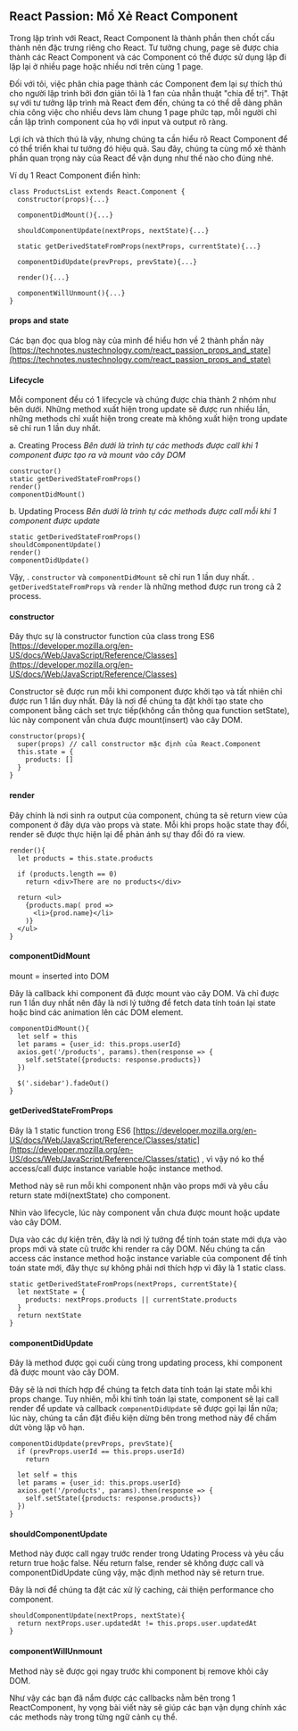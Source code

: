 
## React Passion: Mổ Xẻ React Component

 Trong lập trình với React, React Component là thành phần then chốt cấu thành nên đặc trưng riêng cho React. Tư tưởng chung, page sẽ được chia thành các React Component và các Component có thể được sử dụng lặp đi lặp lại ở nhiều page hoặc nhiều nơi trên cùng 1 page.

 Đối với tôi, việc phân chia page thành các Component đem lại sự thích thú cho người lập trình bởi đơn giản tôi là 1 fan của nhẫn thuật "chia để trị". Thật sự với tư tưởng lập trình mà React đem đến, chúng ta có thể dễ dàng phân chia công việc cho nhiều devs làm chung 1 page phức tạp, mỗi người chỉ cần lập trình component của họ với input và output rõ ràng.

 Lợi ích và thích thú là vậy, nhưng chúng ta cần hiểu rõ React Component để có thể triển khai tư tưởng đó hiệu quả. Sau đây, chúng ta cùng mổ xẻ thành phần quan trọng này của React để vận dụng như thế nào cho đúng nhé.

Ví dụ 1 React Component điển hình:
```
class ProductsList extends React.Component {
  constructor(props){...}

  componentDidMount(){...}

  shouldComponentUpdate(nextProps, nextState){...}

  static getDerivedStateFromProps(nextProps, currentState){...}

  componentDidUpdate(prevProps, prevState){...}

  render(){...}

  componentWillUnmount(){...}
}
```
#### props and state
  Các bạn đọc qua blog này của mình để hiểu hơn về 2 thành phần này [https://technotes.nustechnology.com/react_passion_props_and_state](https://technotes.nustechnology.com/react_passion_props_and_state)

#### Lifecycle
Mỗi component đều có 1 lifecycle và chúng được chia thành 2 nhóm như bên dưới. Những method xuất hiện trong update sẽ được run nhiều lần, những methods chỉ xuất hiện trong create mà không xuất hiện trong update sẽ chỉ run 1 lần duy nhất.

a. Creating Process
*Bên dưới là trình tự các methods được call khi 1 component được tạo ra và mount vào cây DOM*
```
constructor()
static getDerivedStateFromProps()
render()
componentDidMount()
```

b. Updating Process
*Bên dưới là trình tự các methods được call mỗi khi 1 component được update*
```
static getDerivedStateFromProps()
shouldComponentUpdate()
render()
componentDidUpdate()
```
Vậy,
.  `constructor` và `componentDidMount` sẽ chỉ run 1 lần duy nhất.
. `getDerivedStateFromProps`  và `render` là những method được run trong cả 2 process.

#### constructor
Đây thực sự là constructor function của class trong ES6 [https://developer.mozilla.org/en-US/docs/Web/JavaScript/Reference/Classes](https://developer.mozilla.org/en-US/docs/Web/JavaScript/Reference/Classes)

Constructor sẽ được run mỗi khi component được khởi tạo và tất nhiên chỉ được run 1 lần duy nhất. Đây là nơi để chúng ta đặt khởi tạo state cho component bằng cách set trực tiếp(không cần thông qua function setState), lúc này component vẫn chưa được mount(insert) vào cây DOM.
```
constructor(props){
  super(props) // call constructor mặc định của React.Component
  this.state = {
    products: []
  }
}
```

#### render
Đây chính là nơi sinh ra output của component, chúng ta sẽ return view của component ở đây dựa vào props và state. Mỗi khi props hoặc state thay đổi, render sẽ được thực hiện lại để phản ánh sự thay đổi đó ra view.

```
render(){
  let products = this.state.products

  if (products.length == 0)
    return <div>There are no products</div>

  return <ul>
    {products.map( prod =>
      <li>{prod.name}</li>
    )}
  </ul>
}
```

#### componentDidMount
mount = inserted into DOM

Đây là callback khi component đã được mount vào cây DOM. Và chỉ được run 1 lần duy nhất nên đây là nơi lý tưởng để fetch data tính toán lại state hoặc bind các animation lên các DOM element.

```
componentDidMount(){
  let self = this
  let params = {user_id: this.props.userId}
  axios.get('/products', params).then(response => {
    self.setState({products: response.products})
  })

  $('.sidebar').fadeOut()
}
```

#### getDerivedStateFromProps
Đây là 1 static function trong ES6 [https://developer.mozilla.org/en-US/docs/Web/JavaScript/Reference/Classes/static](https://developer.mozilla.org/en-US/docs/Web/JavaScript/Reference/Classes/static) , vì vậy nó ko thể access/call được instance variable hoặc instance method.

Method này sẽ run mỗi khi component nhận vào props mới và yêu cầu return state mới(nextState) cho component.

Nhìn vào lifecycle, lúc này component vẫn chưa được mount hoặc update vào cây DOM.

Dựa vào các dự kiện trên, đây là nơi lý tưởng để tính toán state mới dựa vào props mới và state cũ trước khi render ra cây DOM. Nếu chúng ta cần access các instance method hoặc instance variable của component để tính toán state mới, đây thực sự không phải nơi thích hợp vì đây là 1 static class.

```
static getDerivedStateFromProps(nextProps, currentState){
  let nextState = {
    products: nextProps.products || currentState.products
  }
  return nextState
}
```

#### componentDidUpdate
Đây là method được gọi cuối cùng trong updating process, khi component đã được mount vào cây DOM.

Đây sẽ là nơi thích hợp để chúng ta fetch data tính toán lại state mỗi khi props change. Tuy nhiên, mỗi khi tính toán lại state, component sẽ lại call render để update và callback `componentDidUpdate` sẽ được gọi lại lần nữa; lúc này, chúng ta cần đặt điều kiện dừng bên trong method này để chấm dứt vòng lặp vô hạn.

```
componentDidUpdate(prevProps, prevState){
  if (prevProps.userId == this.props.userId)
    return

  let self = this
  let params = {user_id: this.props.userId}
  axios.get('/products', params).then(response => {
    self.setState({products: response.products})
  })
}
```
#### shouldComponentUpdate
Method này được call ngay trước render trong Udating Process và yêu cầu return true hoặc false. Nếu return false, render sẽ không được call và  componentDidUpdate cũng vậy, mặc định method này sẽ return true.

Đây là nơi để chúng ta đặt các xử lý caching, cải thiện performance cho component.

```
shouldComponentUpdate(nextProps, nextState){
  return nextProps.user.updatedAt != this.props.user.updatedAt
}
```

#### componentWillUnmount
Method này sẽ được gọi ngay trước khi component bị remove khỏi cây DOM.

Như vậy các bạn đã nắm được các callbacks nằm bên trong 1 ReactComponent, hy vọng bài viết này sẽ giúp các bạn vận dụng chính xác các methods này trong từng ngữ cảnh cụ thể.
